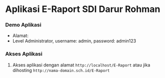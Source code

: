 
# Aplikasi E-Raport SDI Darur Rohman

### Demo Aplikasi
- Alamat: 
- Level Administrator, username: admin, password: admin123

### Akses Aplikasi
1. Akses aplikasi dengan alamat `http://localhost/E-Raport` atau jika dihosting `http://nama-domain.sch.id/E-Raport`
